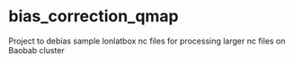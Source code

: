 # bias_correction_qmap
Project to debias sample lonlatbox nc files for processing larger nc files on Baobab cluster 
